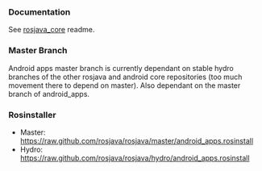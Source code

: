 ### Documentation

See [rosjava_core](https://github.com/rosjava/rosjava_core) readme.

### Master Branch

Android apps master branch is currently dependant on stable hydro branches of the other rosjava and android
core repositories (too much movement there to depend on master). Also dependant on the master branch of
android_apps.

### Rosinstaller


* Master: https://raw.github.com/rosjava/rosjava/master/android_apps.rosinstall
* Hydro: https://raw.github.com/rosjava/rosjava/hydro/android_apps.rosinstall
